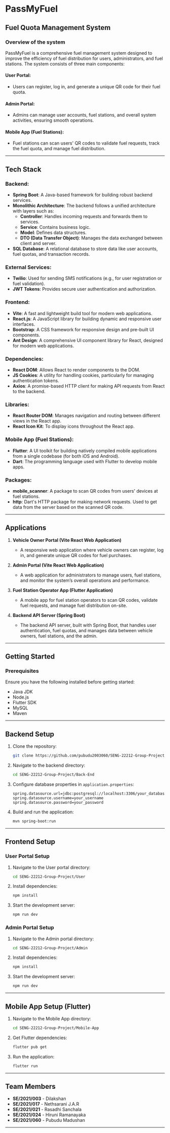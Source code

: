 
# PassMyFuel

## Fuel Quota Management System

### Overview of the system

PassMyFuel is a comprehensive fuel management system designed to improve the efficiency of fuel distribution for users, administrators, and fuel stations. The system consists of three main components:

#### User Portal:
- Users can register, log in, and generate a unique QR code for their fuel quota.

#### Admin Portal:
- Admins can manage user accounts, fuel stations, and overall system activities, ensuring smooth operations.

#### Mobile App (Fuel Stations):
- Fuel stations can scan users' QR codes to validate fuel requests, track the fuel quota, and manage fuel distribution.

---

## Tech Stack

### Backend:
- **Spring Boot**: A Java-based framework for building robust backend services.
- **Monolithic Architecture**: The backend follows a unified architecture with layers such as:
  - **Controller**: Handles incoming requests and forwards them to services.
  - **Service**: Contains business logic.
  - **Model**: Defines data structures.
  - **DTO (Data Transfer Object)**: Manages the data exchanged between client and server.
- **SQL Database**: A relational database to store data like user accounts, fuel quotas, and transaction records.

### External Services:
- **Twilio**: Used for sending SMS notifications (e.g., for user registration or fuel validation).
- **JWT Tokens**: Provides secure user authentication and authorization.

### Frontend:
- **Vite**: A fast and lightweight build tool for modern web applications.
- **React.js**: A JavaScript library for building dynamic and responsive user interfaces.
- **Bootstrap**: A CSS framework for responsive design and pre-built UI components.
- **Ant Design**: A comprehensive UI component library for React, designed for modern web applications.

### Dependencies:
- **React DOM**: Allows React to render components to the DOM.
- **JS Cookies**: A utility for handling cookies, particularly for managing authentication tokens.
- **Axios**: A promise-based HTTP client for making API requests from React to the backend.

### Libraries:
- **React Router DOM**: Manages navigation and routing between different views in the React app.
- **React Icon Kit**: To display icons throughout the React app.

### Mobile App (Fuel Stations):
- **Flutter**: A UI toolkit for building natively compiled mobile applications from a single codebase (for both iOS and Android).
- **Dart**: The programming language used with Flutter to develop mobile apps.

### Packages:
- **mobile_scanner**: A package to scan QR codes from users' devices at fuel stations.
- **http**: Dart's HTTP package for making network requests. Used to get data from the server based on the scanned QR code.

---

## Applications

1. **Vehicle Owner Portal (Vite React Web Application)**
   - A responsive web application where vehicle owners can register, log in, and generate unique QR codes for fuel purchases.

2. **Admin Portal (Vite React Web Application)**
   - A web application for administrators to manage users, fuel stations, and monitor the system’s overall operations and performance.

3. **Fuel Station Operator App (Flutter Application)**
   - A mobile app for fuel station operators to scan QR codes, validate fuel requests, and manage fuel distribution on-site.

4. **Backend API Server (Spring Boot)**
   - The backend API server, built with Spring Boot, that handles user authentication, fuel quotas, and manages data between vehicle owners, fuel stations, and the admin.

---

## Getting Started

### Prerequisites
Ensure you have the following installed before getting started:
- Java JDK
- Node.js
- Flutter SDK
- MySQL
- Maven

---

## Backend Setup

1. Clone the repository:
   ```sh
   git clone https://github.com/pubudu2003060/SENG-22212-Group-Project.git
   ```

2. Navigate to the backend directory:
   ```sh
   cd SENG-22212-Group-Project/Back-End
   ```

3. Configure database properties in `application.properties`:
   ```properties
   spring.datasource.url=jdbc:postgresql://localhost:3306/your_database_name
   spring.datasource.username=your_username
   spring.datasource.password=your_password
   ```

4. Build and run the application:
   ```sh
   mvn spring-boot:run
   ```

---

## Frontend Setup

### User Portal Setup

1. Navigate to the User portal directory:
   ```sh
   cd SENG-22212-Group-Project/User
   ```

2. Install dependencies:
   ```sh
   npm install
   ```

3. Start the development server:
   ```sh
   npm run dev
   ```

### Admin Portal Setup

1. Navigate to the Admin portal directory:
   ```sh
   cd SENG-22212-Group-Project/Admin
   ```

2. Install dependencies:
   ```sh
   npm install
   ```

3. Start the development server:
   ```sh
   npm run dev
   ```

---

## Mobile App Setup (Flutter)

1. Navigate to the Mobile App directory:
   ```sh
   cd SENG-22212-Group-Project/Mobile-App
   ```

2. Get Flutter dependencies:
   ```sh
   flutter pub get
   ```

3. Run the application:
   ```sh
   flutter run
   ```

---

## Team Members
- **SE/2021/003** - Dilakshan
- **SE/2021/017** - Nethsarani J.A.R
- **SE/2021/021** - Rasadhi Sanchala
- **SE/2021/024** - Hiruni Ramanayaka
- **SE/2021/060** - Pubudu Madushan

---

